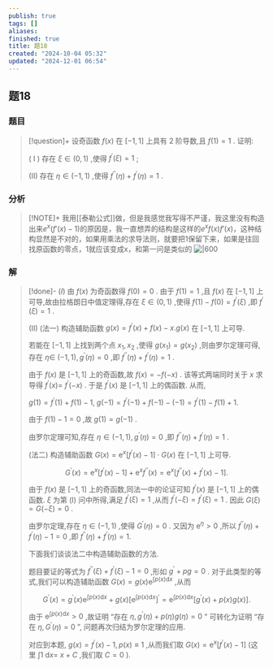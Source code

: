 ```yaml
---
publish: true
tags: []
aliases: 
finished: true
title: 题18
created: "2024-10-04 05:32"
updated: "2024-12-01 06:54"
---
```

## 题18
### 题目
> [!question]+
> 设奇函数 $f\left( x\right)$ 在 $\left\lbrack  {-1,1}\right\rbrack$ 上具有 2 阶导数,且 $f\left( 1\right)  = 1$ . 证明:
> 
> ( I ) 存在 $\xi  \in  \left( {0,1}\right)$ ,使得 ${f}^{\prime }\left( \xi \right)  = 1$ ;
> 
> (II) 存在 $\eta  \in  \left( {-1,1}\right)$ ,使得 ${f}^{\prime \prime }\left( \eta \right)  + {f}^{\prime }\left( \eta \right)  = 1$ .
### 分析
> [!NOTE]+
> 我用[[泰勒公式]]做，但是我感觉我写得不严谨，我这里没有构造出来$e^{ x }(f'(x)-1)$的原因是，我一直想弄的结构是这样的$e^{ x }f(x)f'(x)$，这种结构显然是不对的，如果用乘法的求导法则，就要把1保留下来，如果是往回找原函数的零点，1就应该变成x，和第一问是类似的
> ![|600](https://img.hwenyi.live/202411101245340.webp)
### 解
> [!done]-
> $\left( I\right)$ 由 $f\left( x\right)$ 为奇函数得 $f\left( 0\right)  = 0$ . 由于 $f\left( 1\right)  = 1$ ,且 $f\left( x\right)$ 在 $\left\lbrack  {-1,1}\right\rbrack$ 上可导,故由拉格朗日中值定理得,存在 $\xi  \in  \left( {0,1}\right)$ ,使得 $f\left( 1\right)  - f\left( 0\right)  = {f}^{\prime }\left( \xi \right)$ ,即 ${f}^{\prime }\left( \xi \right)  = 1$ .
> 
> (II) (法一) 构造辅助函数 $g\left( x\right)  = {f}^{\prime }\left( x\right)  + f\left( x\right)  - x.g\left( x\right)$ 在 $\left\lbrack  {-1,1}\right\rbrack$ 上可导.
> 
> 若能在 $\left\lbrack  {-1,1}\right\rbrack$ 上找到两个点 ${x}_{1},{x}_{2}$ ,使得 $g\left( {x}_{1}\right)  = g\left( {x}_{2}\right)$ ,则由罗尔定理可得,存在 $\eta  \in$ $\left( {-1,1}\right) ,{g}^{\prime }\left( \eta \right)  = 0$ ,即 ${f}^{\prime \prime }\left( \eta \right)  + {f}^{\prime }\left( \eta \right)  = 1$ .
> 
> 由于 $f\left( x\right)$ 是 $\left\lbrack  {-1,1}\right\rbrack$ 上的奇函数,故 $f\left( x\right)  =  - f\left( {-x}\right)$ . 该等式两端同时关于 $x$ 求导得 ${f}^{\prime }\left( x\right)  =$ ${f}^{\prime }\left( {-x}\right)$ . 于是 ${f}^{\prime }\left( x\right)$ 是 $\left\lbrack  {-1,1}\right\rbrack$ 上的偶函数. 从而,
> 
> $g\left( 1\right)  = {f}^{\prime }\left( 1\right)  + f\left( 1\right)  - 1,\;g\left( {-1}\right)  = {f}^{\prime }\left( {-1}\right)  + f\left( {-1}\right)  - \left( {-1}\right)  = {f}^{\prime }\left( 1\right)  - f\left( 1\right)  + 1.$
> 
> 由于 $f\left( 1\right)  - 1 = 0$ ,故 $g\left( 1\right)  = g\left( {-1}\right)$ .
> 
> 由罗尔定理可知,存在 $\eta  \in  \left( {-1,1}\right) ,{g}^{\prime }\left( \eta \right)  = 0$ ,即 ${f}^{\prime \prime }\left( \eta \right)  + {f}^{\prime }\left( \eta \right)  = 1$ .
> 
> (法二) 构造辅助函数 $G\left( x\right)  = {\mathrm{e}}^{x}\left\lbrack  {{f}^{\prime }\left( x\right)  - 1}\right\rbrack   \cdot  G\left( x\right)$ 在 $\left\lbrack  {-1,1}\right\rbrack$ 上可导.
> 
> $$
> {G}^{\prime }\left( x\right)  = {\mathrm{e}}^{x}\left\lbrack  {{f}^{\prime }\left( x\right)  - 1}\right\rbrack   + {\mathrm{e}}^{x}{f}^{\prime \prime }\left( x\right)  = {\mathrm{e}}^{x}\left\lbrack  {{f}^{\prime \prime }\left( x\right)  + {f}^{\prime }\left( x\right)  - 1}\right\rbrack  .
> $$
> 
> 由于 $f\left( x\right)$ 是 $\left\lbrack  {-1,1}\right\rbrack$ 上的奇函数,同法一中的论证可知 ${f}^{\prime }\left( x\right)$ 是 $\left\lbrack  {-1,1}\right\rbrack$ 上的偶函数. $\xi$ 为第 (I) 问中所得,满足 ${f}^{\prime }\left( \xi \right)  = 1$ ,从而 ${f}^{\prime }\left( {-\xi }\right)  = {f}^{\prime }\left( \xi \right)  = 1$ . 因此 $G\left( \xi \right)  = G\left( {-\xi }\right)  = 0$ .
> 
> 由罗尔定理,存在 $\eta  \in  \left( {-1,1}\right)$ ,使得 ${G}^{\prime }\left( \eta \right)  = 0$ . 又因为 ${\mathrm{e}}^{\eta } > 0$ ,所以 ${f}^{\prime \prime }\left( \eta \right)  + {f}^{\prime }\left( \eta \right)  - 1 = 0$ ,即 ${f}^{\prime \prime }\left( \eta \right)  + {f}^{\prime }\left( \eta \right)  = 1.$
> 
> 下面我们谈谈法二中构造辅助函数的方法.
> 
> 题目要证的等式为 ${f}^{\prime \prime }\left( \xi \right)  + {f}^{\prime }\left( \xi \right)  - 1 = 0$ ,形如 ${g}^{\prime } + {pg} = 0$ . 对于此类型的等式,我们可以构造辅助函数 $G\left( x\right)  = g\left( x\right) {\mathrm{e}}^{\int p\left( x\right) \mathrm{d}x}$ ,从而
> 
> $$
> {G}^{\prime }\left( x\right)  = {g}^{\prime }\left( x\right) {\mathrm{e}}^{\int p\left( x\right) \mathrm{d}x} + g\left( x\right) {\left\lbrack  {\mathrm{e}}^{\int p\left( x\right) \mathrm{d}x}\right\rbrack  }^{\prime } = {\mathrm{e}}^{\int p\left( x\right) \mathrm{d}x}\left\lbrack  {{g}^{\prime }\left( x\right)  + p\left( x\right) g\left( x\right) }\right\rbrack  .
> $$
> 
> 由于 ${\mathrm{e}}^{\int p\left( x\right) \mathrm{d}x} > 0$ ,故证明 “存在 $\eta ,{g}^{\prime }\left( \eta \right)  + p\left( \eta \right) g\left( \eta \right)  = 0$ ” 可转化为证明 “存在 $\eta ,{G}^{\prime }\left( \eta \right)  = 0$ ”, 问题再次归结为罗尔定理的应用.
> 
> 对应到本题, $g\left( x\right)  = {f}^{\prime }\left( x\right)  - 1,p\left( x\right)  \equiv  1$ ,从而我们取 $G\left( x\right)  = {\mathrm{e}}^{x}\left\lbrack  {{f}^{\prime }\left( x\right)  - 1}\right\rbrack$ (这里 $\int 1\mathrm{\;d}x =$ $x + C$ ,我们取 $C = 0$ ).